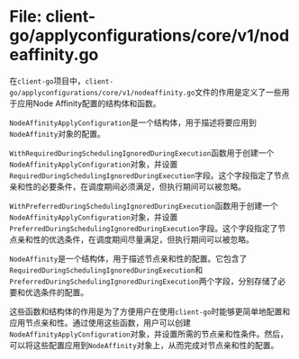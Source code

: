# File: client-go/applyconfigurations/core/v1/nodeaffinity.go

在`client-go`项目中，`client-go/applyconfigurations/core/v1/nodeaffinity.go`文件的作用是定义了一些用于应用Node Affinity配置的结构体和函数。

`NodeAffinityApplyConfiguration`是一个结构体，用于描述将要应用到`NodeAffinity`对象的配置。

`WithRequiredDuringSchedulingIgnoredDuringExecution`函数用于创建一个`NodeAffinityApplyConfiguration`对象，并设置`RequiredDuringSchedulingIgnoredDuringExecution`字段。这个字段指定了节点亲和性的必要条件，在调度期间必须满足，但执行期间可以被忽略。

`WithPreferredDuringSchedulingIgnoredDuringExecution`函数用于创建一个`NodeAffinityApplyConfiguration`对象，并设置`PreferredDuringSchedulingIgnoredDuringExecution`字段。这个字段指定了节点亲和性的优选条件，在调度期间尽量满足，但执行期间可以被忽略。

`NodeAffinity`是一个结构体，用于描述节点亲和性的配置。它包含了`RequiredDuringSchedulingIgnoredDuringExecution`和`PreferredDuringSchedulingIgnoredDuringExecution`两个字段，分别存储了必要和优选条件的配置。

这些函数和结构体的作用是为了方便用户在使用`client-go`时能够更简单地配置和应用节点亲和性。通过使用这些函数，用户可以创建`NodeAffinityApplyConfiguration`对象，并设置所需的节点亲和性条件。然后，可以将这些配置应用到`NodeAffinity`对象上，从而完成对节点亲和性的配置。

